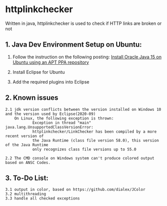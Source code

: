 # httplinkchecker
Written in java, httplinkchecker is used to check if HTTP links are broken or not

##  1. Java Dev Environment Setup on Ubuntu:
1. Follow the instruction on the following posting: [Install Oracle Java 15 on Ubuntu using an APT PPA repository](https://www.linuxuprising.com/2020/09/how-to-install-oracle-java-15-on-ubuntu.html)

2. Install Eclipse for Ubuntu

3. Add the required plugins into Eclipse
		

##  2. Known issues
	2.1 jdk version conflicts between the version installed on Windows 10 and the version used by Eclipse(2020-09) 
		On Linux, the following exception is thrown:
				Exception in thread "main" java.lang.UnsupportedClassVersionError: 
				httplinkchecker/LinkChecker has been compiled by a more recent version of
				the Java Runtime (class file version 58.0), this version of the Java Runtime 
				only recognizes class file versions up to 55.0
				
	2.2 The CMD console on Windows system can't produce colored output based on ANSC Codes.
	
##  3. To-Do List:
	3.1 output in color, based on https://github.com/dialex/JColor
	3.2 multithreading
	3.3 handle all checked exceptions

